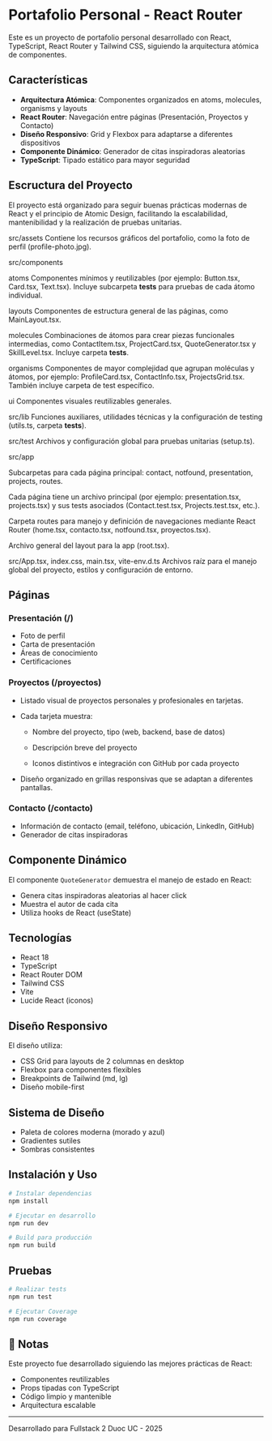 # Portafolio Personal - React Router

Este es un proyecto de portafolio personal desarrollado con React, TypeScript, React Router y Tailwind CSS, siguiendo la arquitectura atómica de componentes.

## Características

- **Arquitectura Atómica**: Componentes organizados en atoms, molecules, organisms y layouts
- **React Router**: Navegación entre páginas (Presentación, Proyectos y Contacto)
- **Diseño Responsivo**: Grid y Flexbox para adaptarse a diferentes dispositivos
- **Componente Dinámico**: Generador de citas inspiradoras aleatorias
- **TypeScript**: Tipado estático para mayor seguridad

## Escructura del Proyecto

El proyecto está organizado para seguir buenas prácticas modernas de React y el principio de Atomic Design, facilitando la escalabilidad, mantenibilidad y la realización de pruebas unitarias.

src/assets
Contiene los recursos gráficos del portafolio, como la foto de perfil (profile-photo.jpg).

src/components

atoms
Componentes mínimos y reutilizables (por ejemplo: Button.tsx, Card.tsx, Text.tsx). Incluye subcarpeta __tests__ para pruebas de cada átomo individual.

layouts
Componentes de estructura general de las páginas, como MainLayout.tsx.

molecules
Combinaciones de átomos para crear piezas funcionales intermedias, como ContactItem.tsx, ProjectCard.tsx, QuoteGenerator.tsx y SkillLevel.tsx. Incluye carpeta __tests__.

organisms
Componentes de mayor complejidad que agrupan moléculas y átomos, por ejemplo: ProfileCard.tsx, ContactInfo.tsx, ProjectsGrid.tsx. También incluye carpeta de test específico.

ui
Componentes visuales reutilizables generales.

src/lib
Funciones auxiliares, utilidades técnicas y la configuración de testing (utils.ts, carpeta __tests__).

src/test
Archivos y configuración global para pruebas unitarias (setup.ts).

src/app

Subcarpetas para cada página principal: contact, notfound, presentation, projects, routes.

Cada página tiene un archivo principal (por ejemplo: presentation.tsx, projects.tsx) y sus tests asociados (Contact.test.tsx, Projects.test.tsx, etc.).

Carpeta routes para manejo y definición de navegaciones mediante React Router (home.tsx, contacto.tsx, notfound.tsx, proyectos.tsx).

Archivo general del layout para la app (root.tsx).

src/App.tsx, index.css, main.tsx, vite-env.d.ts
Archivos raíz para el manejo global del proyecto, estilos y configuración de entorno.


## Páginas

### Presentación (/)

- Foto de perfil
- Carta de presentación
- Áreas de conocimiento
- Certificaciones

### Proyectos (/proyectos)

- Listado visual de proyectos personales y profesionales en tarjetas.

- Cada tarjeta muestra:

    - Nombre del proyecto, tipo (web, backend, base de datos)

    - Descripción breve del proyecto

    - Iconos distintivos e integración con GitHub por cada proyecto

- Diseño organizado en grillas responsivas que se adaptan a diferentes pantallas.

### Contacto (/contacto)

- Información de contacto (email, teléfono, ubicación, LinkedIn, GitHub)
- Generador de citas inspiradoras

## Componente Dinámico

El componente `QuoteGenerator` demuestra el manejo de estado en React:

- Genera citas inspiradoras aleatorias al hacer click
- Muestra el autor de cada cita
- Utiliza hooks de React (useState)

## Tecnologías

- React 18
- TypeScript
- React Router DOM
- Tailwind CSS
- Vite
- Lucide React (iconos)

## Diseño Responsivo

El diseño utiliza:

- CSS Grid para layouts de 2 columnas en desktop
- Flexbox para componentes flexibles
- Breakpoints de Tailwind (md, lg)
- Diseño mobile-first

## Sistema de Diseño

- Paleta de colores moderna (morado y azul)
- Gradientes sutiles
- Sombras consistentes

## Instalación y Uso

```bash
# Instalar dependencias
npm install

# Ejecutar en desarrollo
npm run dev

# Build para producción
npm run build
```
## Pruebas

```bash
# Realizar tests
npm run test

# Ejecutar Coverage
npm run coverage

```

## 📝 Notas

Este proyecto fue desarrollado siguiendo las mejores prácticas de React:

- Componentes reutilizables
- Props tipadas con TypeScript
- Código limpio y mantenible
- Arquitectura escalable

---

Desarrollado para Fullstack 2 Duoc UC - 2025
